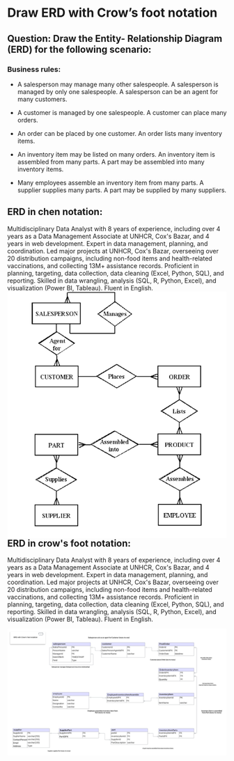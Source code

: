 # Draw  ERD  with Crow’s foot notation
## Question: Draw the Entity- Relationship Diagram (ERD) for the following scenario:
### Business rules:
* A salesperson may manage many other salespeople. A salesperson is managed by only one salespeople. A salesperson can be an agent for many customers.

* A customer is managed by one salespeople. A customer can place many orders. 

* An order can be placed by one customer. An order lists many inventory items.

* An inventory item may be listed on many orders. An inventory item is assembled from many parts. A part may be assembled into many inventory items. 

* Many employees assemble an inventory item from many parts.  A supplier supplies many parts. A part may be supplied by many suppliers.

## ERD in chen notation:<br>
Multidisciplinary Data Analyst with 8 years of experience, including over 4 years as a Data Management Associate at UNHCR, Cox's Bazar, and 4 years in web development. Expert in data management, planning, and coordination. Led major projects at UNHCR, Cox's Bazar, overseeing over 20 distribution campaigns, including non-food items and health-related vaccinations, and collecting 13M+ assistance records. Proficient in planning, targeting, data collection, data cleaning (Excel, Python, SQL), and reporting. Skilled in data wrangling, analysis (SQL, R, Python, Excel), and visualization (Power BI, Tableau). Fluent in English.
<img align="left" alt="erd_with_chen_notation | LinkedIn" width="1000px" src="https://github.com/maeshakib/z_resources/blob/main/salesperson_erd_with_chen_notation_20240609_01.png" /> <br>



## ERD in crow's foot notation:<br>
Multidisciplinary Data Analyst with 8 years of experience, including over 4 years as a Data Management Associate at UNHCR, Cox's Bazar, and 4 years in web development. Expert in data management, planning, and coordination. Led major projects at UNHCR, Cox's Bazar, overseeing over 20 distribution campaigns, including non-food items and health-related vaccinations, and collecting 13M+ assistance records. Proficient in planning, targeting, data collection, data cleaning (Excel, Python, SQL), and reporting. Skilled in data wrangling, analysis (SQL, R, Python, Excel), and visualization (Power BI, Tableau). Fluent in English.

<img align="left" alt="erd_with_chen_notation | LinkedIn" width="900px" src="https://github.com/maeshakib/z_resources/blob/main/ERD_with%20crows_foot_notation.png" /><br>
